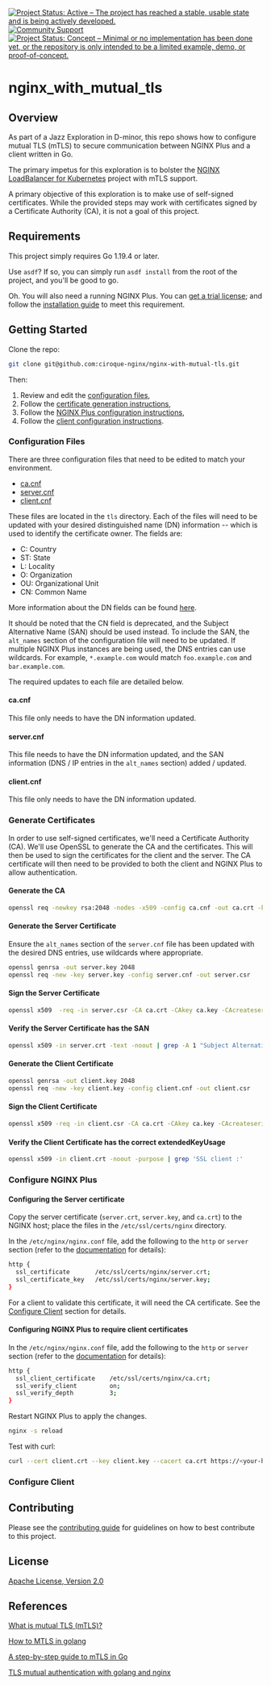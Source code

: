 [![Project Status: Active – The project has reached a stable, usable state and is being actively developed.](https://www.repostatus.org/badges/latest/active.svg)](https://www.repostatus.org/#active)
[![Community Support](https://badgen.net/badge/support/community/cyan?icon=awesome)](https://github.com/nginxinc/ciroque-nginx/nginx-with-mutual-tls/blob/main/SUPPORT.md)
[![Project Status: Concept – Minimal or no implementation has been done yet, or the repository is only intended to be a limited example, demo, or proof-of-concept.](https://www.repostatus.org/badges/latest/concept.svg)](https://www.repostatus.org/#concept)

# nginx_with_mutual_tls

## Overview

As part of a Jazz Exploration in D-minor, this repo shows how to configure mutual TLS (mTLS) to secure communication between NGINX Plus and a client written in Go.

The primary impetus for this exploration is to bolster the [NGINX LoadBalancer for Kubernetes](https://github.com/nginxinc/nginx-loadbalancer-kubernetes) project with mTLS support.

A primary objective of this exploration is to make use of self-signed certificates. While the provided steps may
work with certificates signed by a Certificate Authority (CA), it is not a goal of this project.

## Requirements

This project simply requires Go 1.19.4 or later.

Use `asdf`? If so, you can simply run `asdf install` from the root of the project, and you'll be good to go.

Oh. You will also need a running NGINX Plus. You can [get a trial license](https://www.nginx.com/free-trial-request/); 
and follow the [installation guide](https://docs.nginx.com/nginx/admin-guide/installing-nginx/installing-nginx-plus/) to meet this requirement.

## Getting Started

Clone the repo:

```bash 
git clone git@github.com:ciroque-nginx/nginx-with-mutual-tls.git
```

Then:

1. Review and edit the [configuration files](#configuration-files),
1. Follow the [certificate generation instructions](#generate-certificates),
1. Follow the [NGINX Plus configuration instructions](#configure-nginx-plus),
1. Follow the [client configuration instructions](#configure-client). 

### Configuration Files

There are three configuration files that need to be edited to match your environment.
- [ca.cnf](#cacnf)
- [server.cnf](#servercnf)
- [client.cnf](#clientcnf)

These files are located in the `tls` directory. Each of the files will need to be updated with your desired
distinguished name (DN) information -- which is used to identify the certificate owner. The fields are:
- C: Country
- ST: State
- L: Locality
- O: Organization
- OU: Organizational Unit
- CN: Common Name

More information about the DN fields can be found [here](https://www.cryptosys.net/pki/manpki/pki_distnames.html).

It should be noted that the CN field is deprecated, and the Subject Alternative Name (SAN) should be used instead. 
To include the SAN, the `alt_names` section of the configuration file will need to be updated. If multiple NGINX Plus instances 
are being used, the DNS entries can use wildcards. For example, `*.example.com` would match `foo.example.com` and `bar.example.com`.

The required updates to each file are detailed below.

#### ca.cnf

This file only needs to have the DN information updated.

#### server.cnf

This file needs to have the DN information updated, and the SAN information (DNS / IP entries in the `alt_names` section) added / updated.

#### client.cnf

This file only needs to have the DN information updated.

### Generate Certificates

In order to use self-signed certificates, we'll need a Certificate Authority (CA). We'll use OpenSSL to generate the CA and the certificates.
This will then be used to sign the certificates for the client and the server. The CA certificate will then need to be 
provided to both the client and NGINX Plus to allow authentication.

#### Generate the CA

```bash
openssl req -newkey rsa:2048 -nodes -x509 -config ca.cnf -out ca.crt -keyout ca.key
```

#### Generate the Server Certificate

Ensure the `alt_names` section of the `server.cnf` file has been updated with the desired DNS entries, use wildcards where appropriate.

```bash
openssl genrsa -out server.key 2048
openssl req -new -key server.key -config server.cnf -out server.csr
```

#### Sign the Server Certificate

```bash
openssl x509  -req -in server.csr -CA ca.crt -CAkey ca.key -CAcreateserial -out server.crt -days 365 -sha256 -extensions req_ext -extfile server.cnf
```

#### Verify the Server Certificate has the SAN

```bash
openssl x509 -in server.crt -text -noout | grep -A 1 "Subject Alternative Name"
```

#### Generate the Client Certificate

```bash 
openssl genrsa -out client.key 2048
openssl req -new -key client.key -config client.cnf -out client.csr
```

#### Sign the Client Certificate

```bash
openssl x509 -req -in client.csr -CA ca.crt -CAkey ca.key -CAcreateserial -out client.crt -days 365 -sha256 -extfile client.cnf -extensions client
```

#### Verify the Client Certificate has the correct extendedKeyUsage

```bash
openssl x509 -in client.crt -noout -purpose | grep 'SSL client :'
```

### Configure NGINX Plus

#### Configuring the Server certificate

Copy the server certificate (`server.crt`, `server.key`, and `ca.crt`) to the NGINX host; place the files in the `/etc/ssl/certs/nginx` directory.

In the `/etc/nginx/nginx.conf` file, add the following to the `http` or `server` section (refer to the [documentation](https://nginx.org/en/docs/http/ngx_http_ssl_module.html#ssl_certificate) for details):

```bash
http {
  ssl_certificate       /etc/ssl/certs/nginx/server.crt;
  ssl_certificate_key   /etc/ssl/certs/nginx/server.key;
}
```

For a client to validate this certificate, it will need the CA certificate. See the [Configure Client](#configure-client) section for details.

#### Configuring NGINX Plus to require client certificates

In the `/etc/nginx/nginx.conf` file, add the following to the `http` or `server` section (refer to the [documentation](https://nginx.org/en/docs/http/ngx_http_ssl_module.html#ssl_client_certificate) for details):

```bash
http {
  ssl_client_certificate    /etc/ssl/certs/nginx/ca.crt;
  ssl_verify_client         on;
  ssl_verify_depth          3;
}
```

Restart NGINX Plus to apply the changes.

```bash
nginx -s reload
```

Test with curl:

```bash
curl --cert client.crt --key client.key --cacert ca.crt https://<your-host>/api
```

### Configure Client

## Contributing

Please see the [contributing guide](https://github.com/ciroque-nginx/nginx-with-mutual-tls/blob/main/CONTRIBUTING.md) for guidelines on how to best contribute to this project.

## License

[Apache License, Version 2.0](https://github.com/ciroque-nginx/nginx-with-mutual-tls/blob/main/LICENSE)

## References
[What is mutual TLS (mTLS)?](https://www.cloudflare.com/learning/access-management/what-is-mutual-tls/)

[How to MTLS in golang](https://kofo.dev/how-to-mtls-in-golang)

[A step-by-step guide to mTLS in Go](https://venilnoronha.io/a-step-by-step-guide-to-mtls-in-go)

[TLS mutual authentication with golang and nginx](https://medium.com/rahasak/tls-mutual-authentication-with-golang-and-nginx-937f0da22a0e)
